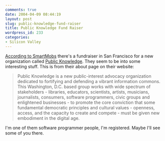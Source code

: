 ```yaml
---
comments: true
date: 2004-04-09 08:44:19
layout: post
slug: public-knowledge-fund-raiser
title: Public Knowledge Fund Raiser
wordpress_id: 233
categories:
- Silicon Valley
---
```


[According to SmartMobs](http://www.smartmobs.com/archives/002983.html) there's a fundraiser in San Francisco for a new organization called [Public Knowledge](http://www.publicknowledge.org/). They seem to be into some interesting stuff. This is from their about page on their website:


> Public Knowledge is a new public-interest advocacy organization dedicated to fortifying and defending a vibrant information commons. This Washington, D.C. based group works with wide spectrum of stakeholders - libraries, educators, scientists, artists, musicians, journalists, consumers, software programmers, civic groups and enlightened businesses - to promote the core conviction that some fundamental democratic principles and cultural values - openness, access, and the capacity to create and compete - must be given new embodiment in the digital age.


I'm one of them software programmer people, I'm registered. Maybe I'll see some of you there.
